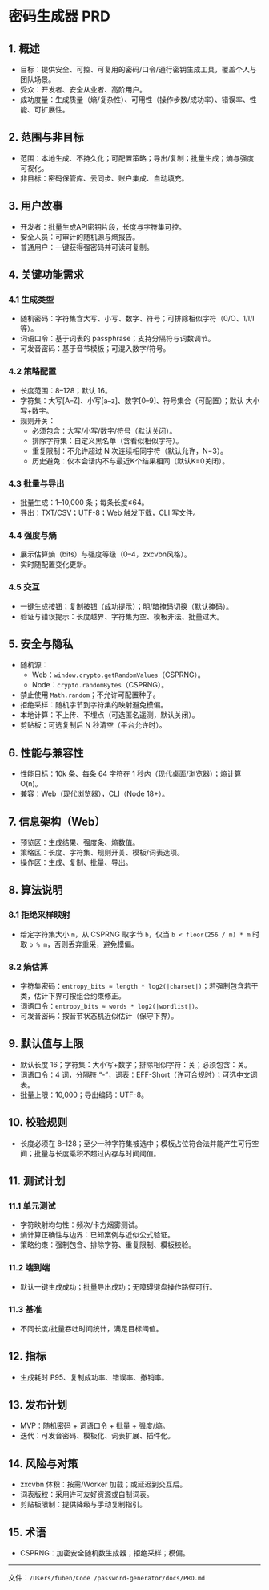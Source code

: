 # 密码生成器 PRD

## 1. 概述
- 目标：提供安全、可控、可复用的密码/口令/通行密钥生成工具，覆盖个人与团队场景。
- 受众：开发者、安全从业者、高阶用户。
- 成功度量：生成质量（熵/复杂性）、可用性（操作步数/成功率）、错误率、性能、可扩展性。

## 2. 范围与非目标
- 范围：本地生成、不持久化；可配置策略；导出/复制；批量生成；熵与强度可视化。
- 非目标：密码保管库、云同步、账户集成、自动填充。

## 3. 用户故事
- 开发者：批量生成API密钥片段，长度与字符集可控。
- 安全人员：可审计的随机源与熵报告。
- 普通用户：一键获得强密码并可读可复制。

## 4. 关键功能需求
### 4.1 生成类型
- 随机密码：字符集含大写、小写、数字、符号；可排除相似字符（0/O、1/l/I等）。
- 词语口令：基于词表的 passphrase；支持分隔符与词数调节。
- 可发音密码：基于音节模板；可混入数字/符号。

### 4.2 策略配置
- 长度范围：8–128；默认 16。
- 字符集：大写[A–Z]、小写[a–z]、数字[0–9]、符号集合（可配置）；默认 大小写+数字。
- 规则开关：
  - 必须包含：大写/小写/数字/符号（默认关闭）。
  - 排除字符集：自定义黑名单（含看似相似字符）。
  - 重复限制：不允许超过 N 次连续相同字符（默认允许，N=3）。
  - 历史避免：仅本会话内不与最近K个结果相同（默认K=0关闭）。

### 4.3 批量与导出
- 批量生成：1–10,000 条；每条长度≤64。
- 导出：TXT/CSV；UTF-8；Web 触发下载，CLI 写文件。

### 4.4 强度与熵
- 展示估算熵（bits）与强度等级（0–4，zxcvbn风格）。
- 实时随配置变化更新。

### 4.5 交互
- 一键生成按钮；复制按钮（成功提示）；明/暗掩码切换（默认掩码）。
- 验证与错误提示：长度越界、字符集为空、模板非法、批量过大。

## 5. 安全与隐私
- 随机源：
  - Web：`window.crypto.getRandomValues`（CSPRNG）。
  - Node：`crypto.randomBytes`（CSPRNG）。
- 禁止使用 `Math.random`；不允许可配置种子。
- 拒绝采样：随机字节到字符集的映射避免模偏。
- 本地计算：不上传、不埋点（可选匿名遥测，默认关闭）。
- 剪贴板：可选复制后 N 秒清空（平台允许时）。

## 6. 性能与兼容性
- 性能目标：10k 条、每条 64 字符在 1 秒内（现代桌面/浏览器）；熵计算 O(n)。
- 兼容：Web（现代浏览器），CLI（Node 18+）。

## 7. 信息架构（Web）
- 预览区：生成结果、强度条、熵数值。
- 策略区：长度、字符集、规则开关、模板/词表选项。
- 操作区：生成、复制、批量、导出。

## 8. 算法说明
### 8.1 拒绝采样映射
- 给定字符集大小 `m`，从 CSPRNG 取字节 `b`，仅当 `b < floor(256 / m) * m` 时取 `b % m`，否则丢弃重采，避免模偏。

### 8.2 熵估算
- 字符集密码：`entropy_bits ≈ length * log2(|charset|)`；若强制包含若干类，估计下界可按组合约束修正。
- 词语口令：`entropy_bits ≈ words * log2(|wordlist|)`。
- 可发音密码：按音节状态机近似估计（保守下界）。

## 9. 默认值与上限
- 默认长度 16；字符集：大小写+数字；排除相似字符：关；必须包含：关。
- 词语口令：4 词，分隔符 “-”，词表：EFF-Short（许可合规时）；可选中文词表。
- 批量上限：10,000；导出编码：UTF-8。

## 10. 校验规则
- 长度必须在 8–128；至少一种字符集被选中；模板占位符合法并能产生可行空间；批量与长度乘积不超过内存与时间阈值。

## 11. 测试计划
### 11.1 单元测试
- 字符映射均匀性：频次/卡方烟雾测试。
- 熵计算正确性与边界：已知案例与近似公式验证。
- 策略约束：强制包含、排除字符、重复限制、模板校验。

### 11.2 端到端
- 默认一键生成成功；批量导出成功；无障碍键盘操作路径可行。

### 11.3 基准
- 不同长度/批量吞吐时间统计，满足目标阈值。

## 12. 指标
- 生成耗时 P95、复制成功率、错误率、撤销率。

## 13. 发布计划
- MVP：随机密码 + 词语口令 + 批量 + 强度/熵。
- 迭代：可发音密码、模板化、词表扩展、插件化。

## 14. 风险与对策
- zxcvbn 体积：按需/Worker 加载；或延迟到交互后。
- 词表版权：采用许可友好资源或自制词表。
- 剪贴板限制：提供降级与手动复制指引。

## 15. 术语
- CSPRNG：加密安全随机数生成器；拒绝采样；模偏。

---
文件：`/Users/fuben/Code /password-generator/docs/PRD.md`

